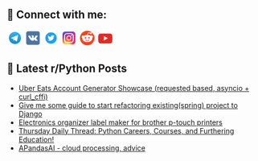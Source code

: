 ## 🔎 Connect with me:
[<img src="https://github.com/bullbesh/bullbesh/blob/main/images/Telegram.png" width="32" height="32" />](https://t.me/bullbesh)
[<img src="https://github.com/bullbesh/bullbesh/blob/main/images/VK.png" width="32" height="32" />](https://vk.com/bullbesh)
[<img src="https://github.com/bullbesh/bullbesh/blob/main/images/Twitter.png" width="32" height="32" />](https://twitter.com/bullbesh1)
[<img src="https://github.com/bullbesh/bullbesh/blob/main/images/Instagram.png" width="32" height="32" />](https://www.instagram.com/bullbesh)
[<img src="https://github.com/bullbesh/bullbesh/blob/main/images/Reddit.png" width="32" height="32" />](https://www.reddit.com/user/bullbesh)
[<img src="https://github.com/bullbesh/bullbesh/blob/main/images/YouTube.png" width="32" height="32" />](https://www.youtube.com/channel/UCtfjRs6uzgq5mfm8S06WTcg)

## 📕 Latest r/Python Posts
<!-- BLOG-POST-LIST:START -->
- [Uber Eats Account Generator Showcase &lpar;requested based, asyncio + curl_cffi&rpar;](https://www.reddit.com/r/Python/comments/1m24tsg/uber_eats_account_generator_showcase_requested/)
- [Give me some guide to start refactoring existing&lpar;spring&rpar; project to Django](https://www.reddit.com/r/Python/comments/1m21a3k/give_me_some_guide_to_start_refactoring/)
- [Electronics organizer label maker for brother p-touch printers](https://www.reddit.com/r/Python/comments/1m1wbrv/electronics_organizer_label_maker_for_brother/)
- [Thursday Daily Thread: Python Careers, Courses, and Furthering Education!](https://www.reddit.com/r/Python/comments/1m1sqda/thursday_daily_thread_python_careers_courses_and/)
- [APandasAI - cloud processing, advice](https://www.reddit.com/r/Python/comments/1m1skqx/apandasai_cloud_processing_advice/)
<!-- BLOG-POST-LIST:END -->
